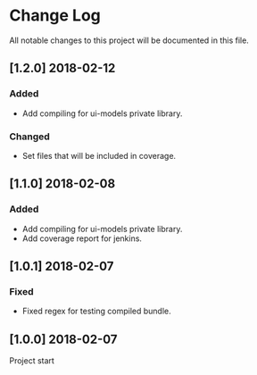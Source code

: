 # Change Log
All notable changes to this project will be documented in this file.


## [1.2.0] 2018-02-12
### Added
- Add compiling for ui-models private library.

### Changed
- Set files that will be included in coverage.


## [1.1.0] 2018-02-08
### Added
- Add compiling for ui-models private library.
- Add coverage report for jenkins.


## [1.0.1] 2018-02-07
### Fixed
- Fixed regex for testing compiled bundle.


## [1.0.0] 2018-02-07
Project start
